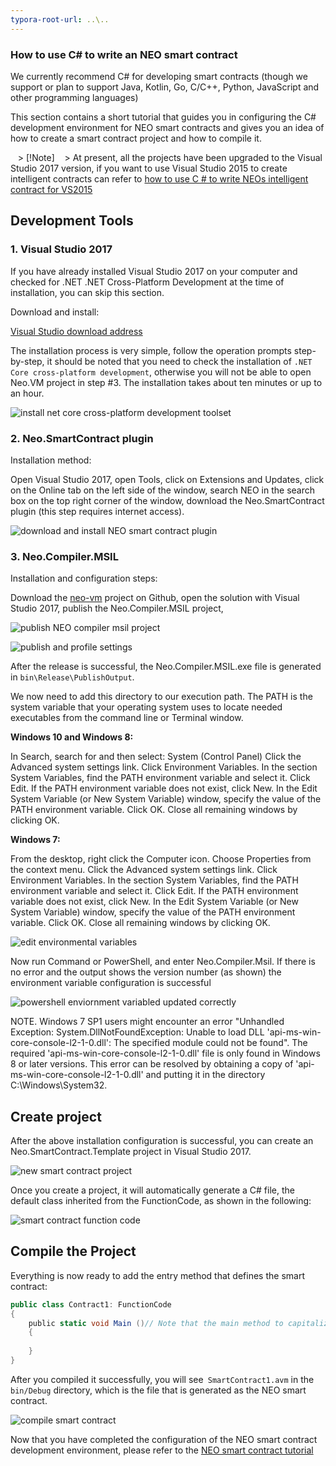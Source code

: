 ```yaml
---
typora-root-url: ..\..
---
```


### How to use C# to write an NEO smart contract

We currently recommend C# for developing smart contracts (though we support or plan to support Java, Kotlin, Go, C/C++, Python, JavaScript and other programming languages)

This section contains a short tutorial that guides you in configuring the C# development environment for NEO smart contracts and gives you an idea of ​​how to create a smart contract project and how to compile it.

   > [!Note]
   > At present, all the projects have been upgraded to the Visual Studio 2017 version, if you want to use Visual Studio 2015 to create intelligent contracts can refer to [how to use C # to write NEOs intelligent contract for VS2015](getting-started-2015.md)

## Development Tools

### 1. Visual Studio 2017

If you have already installed Visual Studio 2017 on your computer and checked for .NET .NET Cross-Platform Development at the time of installation, you can skip this section.

Download and install:

[Visual Studio download address](https://www.visualstudio.com/products/visual-studio-community-vs)

The installation process is very simple, follow the operation prompts step-by-step, it should be noted that you need to check the installation of `.NET Core cross-platform development`, otherwise you will not be able to open Neo.VM project in step #3. The installation takes about ten minutes or up to an hour.

![install net core cross-platform development toolset](assets/install_core_cross_platform_development_toolset.png)

### 2. Neo.SmartContract plugin

Installation method:

Open Visual Studio 2017, open Tools, click on Extensions and Updates, click on the Online tab on the left side of the window, search NEO in the search box on the top right corner of the window, download the Neo.SmartContract plugin (this step requires internet access).

![download and install NEO smart contract plugin](assets/download_and_install_smart_contract_plugin.png)

### 3. Neo.Compiler.MSIL

Installation and configuration steps:

Download the [neo-vm](https://github.com/neo-project/neo-vm) project on Github, open the solution with Visual Studio 2017, publish the Neo.Compiler.MSIL project,

![publish NEO compiler msil project](assets/publish_neo_compiler_msil_project.png)

![publish and profile settings](assets/publish_and_profile_settings.png)


After the release is successful, the Neo.Compiler.MSIL.exe file is generated in `bin\Release\PublishOutput`.

We now need to add this directory to our execution path. The PATH is the system variable that your operating system uses to locate needed executables from the command line or Terminal window.

**Windows 10 and Windows 8:**

  In Search, search for and then select: System (Control Panel)
  Click the Advanced system settings link.
  Click Environment Variables. In the section System Variables, find the PATH environment variable and select it. Click Edit. If the PATH environment variable does not exist, click New.
  In the Edit System Variable (or New System Variable) window, specify the value of the PATH environment variable. Click OK. Close all remaining windows by clicking OK.

**Windows 7:**

  From the desktop, right click the Computer icon.
  Choose Properties from the context menu.
  Click the Advanced system settings link.
  Click Environment Variables. In the section System Variables, find the PATH environment variable and select it. Click Edit. If the PATH environment variable does not exist, click New.
  In the Edit System Variable (or New System Variable) window, specify the value of the PATH environment variable. Click OK. Close all remaining windows by clicking OK.

![edit environmental variables](assets/edit_environmental_variables.png)

Now run Command or PowerShell, and enter Neo.Compiler.Msil. If there is no error and the output shows the version number (as shown) the environment variable configuration is successful

![powershell enviornment variabled updated correctly](assets/powershell_enviornment_variabled_updated_correctly.png)


NOTE. Windows 7 SP1 users might encounter an error "Unhandled Exception: System.DllNotFoundException: Unable to load DLL 'api-ms-win-core-console-l2-1-0.dll': The specified module could not be found". The required 'api-ms-win-core-console-l2-1-0.dll' file is only found in Windows 8 or later versions. This error can be resolved by obtaining a copy of 'api-ms-win-core-console-l2-1-0.dll' and putting it in the directory C:\Windows\System32.

## Create project

After the above installation configuration is successful, you can create an Neo.SmartContract.Template project in Visual Studio 2017.

![new smart contract project](assets/new_smart_contract_project.png)

Once you create a project, it will automatically generate a C# file, the default class inherited from the FunctionCode, as shown in the following:

![smart contract function code](assets/smart_contract_function_code.png)


## Compile the Project

Everything is now ready to add the entry method that defines the smart contract:

```c#
public class Contract1: FunctionCode
{
    public static void Main ()// Note that the main method to capitalize
    {
        
    }
}
```

After you compiled it successfully, you will see` SmartContract1.avm` in the `bin/Debug` directory, which is the file that is generated as the NEO smart contract.

![compile smart contract](assets/compile_smart_contract.png)


Now that you have completed the configuration of the NEO smart contract development environment, please refer to the [NEO smart contract tutorial](tutorial.md)
